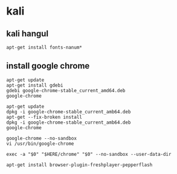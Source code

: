 # kali 

## kali hangul 
```
apt-get install fonts-nanum*
```

## install google chrome 
```
apt-get update
apt-get install gdebi
gdebi google-chrome-stable_current_amd64.deb
google-chrome
```

```
apt-get update
dpkg -i google-chrome-stable_current_amb64.deb
apt-get --fix-broken install 
dpkg -i google-chrome-stable_current_amb64.deb
google-chrome
```

```
google-chrome --no-sandbox 
vi /usr/bin/google-chrome
```
```
exec -a "$0" "$HERE/chrome" "$0" --no-sandbox --user-data-dir
```

```
apt-get install browser-plugin-freshplayer-pepperflash
```

